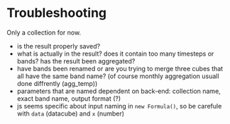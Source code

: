 # Troubleshooting

Only a collection for now.

- is the result properly saved?
- what is actually in the result? does it contain too many timesteps or bands? has the result been aggregated?
- have bands been renamed or are you trying to merge three cubes that all have the same band name? (of course monthly aggregation usuall done diffrently (agg_temp))
- parameters that are named dependent on back-end: collection name, exact band name, output format (?)
- js seems specific about input naming in `new Formula()`, so be carefule with `data` (datacube) and `x` (number)
